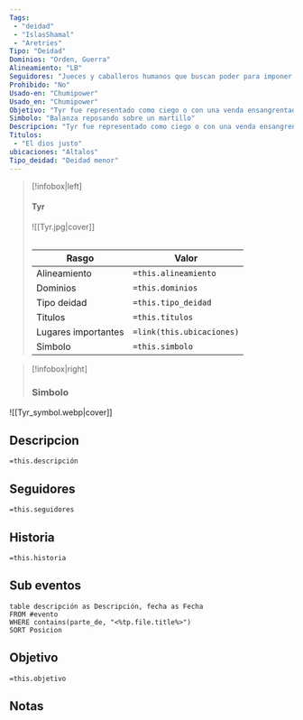 ```yaml
---
Tags:
 - "deidad"
 - "IslasShamal"
 - "Aretries"
Tipo: "Deidad"
Dominios: "Orden, Guerra"
Alineamiento: "LB"
Seguidores: "Jueces y caballeros humanos que buscan poder para imponer el orden y hacer el bien"
Prohibido: "No"
Usado-en: "Chumipower"
Usado_en: "Chumipower"
Objetivo: "Tyr fue representado como ciego o con una venda ensangrentada sobre sus ojos y sin su mano derecha	"
Simbolo: "Balanza reposando sobre un martillo"
Descripcion: "Tyr fue representado como ciego o con una venda ensangrentada sobre sus ojos y sin su mano derecha	"
Titulos:
 - "El dios justo"
ubicaciones: "Altalos"
Tipo_deidad: "Deidad menor"
---
```

> [!infobox|left]
>  #### Tyr
> ![[Tyr.jpg|cover]]
> ######   
> |Rasgo | Valor |
> | --- | --- |
> | Alineamiento | `=this.alineamiento`|
> | Dominios | `=this.dominios` |
> | Tipo deidad | `=this.tipo_deidad` |
> | Titulos | `=this.titulos` |
>  | Lugares  importantes| `=link(this.ubicaciones)` |
> |Simbolo| `=this.simbolo`|

> [!infobox|right]
>### Simbolo
![[Tyr_symbol.webp|cover]]

## Descripcion
  `=this.descripción`

## Seguidores
  `=this.seguidores`
  
## Historia
  `=this.historia`
## Sub eventos
```dataview
table descripción as Descripción, fecha as Fecha
FROM #evento
WHERE contains(parte_de, "<%tp.file.title%>")
SORT Posicion
```
## Objetivo
   `=this.objetivo`

## Notas
